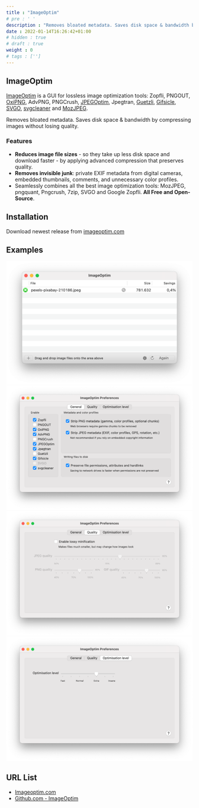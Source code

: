 ```yaml
---
title : "ImageOptim"
# pre : ' '
description : "Removes bloated metadata. Saves disk space & bandwidth by compressing images without losing quality."
date : 2022-01-14T16:26:42+01:00
# hidden : true
# draft : true
weight : 0
# tags : ['']
---
```


## ImageOptim

[ImageOptim](https://imageoptim.com/) is a GUI for lossless image optimization tools: Zopfli, PNGOUT, [OxiPNG](https://crates.rs/crates/oxipng), AdvPNG, PNGCrush, [JPEGOptim](https://github.com/tjko/jpegoptim), Jpegtran, [Guetzli](https://github.com/google/guetzli), [Gifsicle](https://kornel.ski/lossygif), [SVGO](https://github.com/svg/svgo), [svgcleaner](https://github.com/RazrFalcon/svgcleaner) and [MozJPEG](https://github.com/mozilla/mozjpeg).

Removes bloated metadata. Saves disk space & bandwidth by compressing images without losing quality.

### Features

- **Reduces image file sizes** - so they take up less disk space and download faster - by applying advanced compression that preserves quality.
- **Removes invisible junk**: private EXIF metadata from digital cameras, embedded thumbnails, comments, and unnecessary color profiles.
- Seamlessly combines all the best image optimization tools: MozJPEG, pngquant, Pngcrush, 7zip, SVGO and Google Zopfli. **All Free and Open-Source**.

## Installation

Download newest release from [imageoptim.com](https://imageoptim.com/mac)

## Examples

![example](images/example1.png)
![example](images/example2.png)
![example](images/example3.png)
![example](images/example4.png)

## URL List

- [Imageoptim.com](https://imageoptim.com/mac)
- [Github.com - ImageOptim](https://github.com/ImageOptim/ImageOptim)
